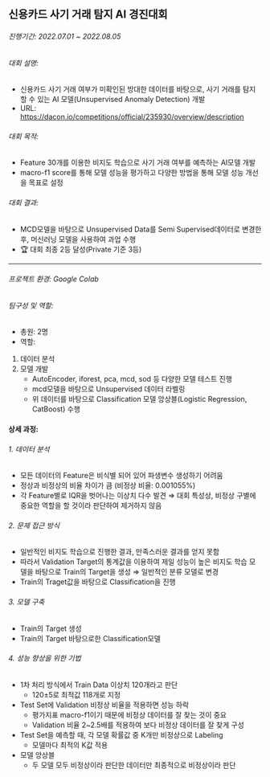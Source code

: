 ## 신용카드 사기 거래 탐지 AI 경진대회

###### 진행기간: 2022.07.01 ~ 2022.08.05

###### 대회 설명:
- 신용카드 사기 거래 여부가 미확인된 방대한 데이터를 바탕으로, 사기 거래를 탐지할 수 있는 AI 모델(Unsupervised Anomaly Detection) 개발
- URL: https://dacon.io/competitions/official/235930/overview/description

###### 대회 목적: 
- Feature 30개를 이용한 비지도 학습으로 사기 거래 여부를 예측하는 AI모델 개발
- macro-f1 score를 통해 모델 성능을 평가하고 다양한 방법을 통해 모델 성능 개선을 목표로 설정

###### 대회 결과: 
- MCD모델을 바탕으로 Unsupervised Data를 Semi Supervised데이터로 변경한 후, 머신러닝 모델을 사용하여 과업 수행
- 🏆 대회 최종 2등 달성(Private 기준 3등)

-------------------------------------------------------------
###### 프로젝트 환경: Google Colab

###### 팀구성 및 역할: 
- 총원: 2명
- 역할:
1. 데이터 분석
2. 모델 개발
    - AutoEncoder, iforest, pca, mcd, sod 등 다양한 모델 테스트 진행
    - mcd모델을 바탕으로 Unsupervised 데이터 라벨링
    - 위 데이터를 바탕으로 Classification 모델 앙상블(Logistic Regression, CatBoost) 수행

#### 상세 과정:
###### 1. 데이터 분석
- 모든 데이터의 Feature은 비식별 되어 있어 파생변수 생성하기 어려움
- 정상과 비정상의 비율 차이가 큼 (비정상 비율: 0.001055%)
- 각 Feature별로 IQR을 벗어나는 이상치 다수 발견 ⇒ 대회 특성상, 비정상 구별에 중요한 역할을 할 것이라 판단하여 제거하지 않음

###### 2. 문제 접근 방식
- 일반적인 비지도 학습으로 진행한 결과, 만족스러운 결과를 얻지 못함
- 따라서 Validation Target의 통계값을 이용하여 제일 성능이 높은 비지도 학습 모델을 바탕으로 Train의 Target을 생성 ⇒ 일반적인 분류 모델로 변경
- Train의 Traget값을 바탕으로 Classification을 진행

###### 3. 모델 구축
- Train의 Target 생성
- Train의 Target 바탕으로한 Classification모델

###### 4. 성능 향상을 위한 기법
- 1차 처리 방식에서 Train Data 이상치 120개라고 판단 
  - 120±5로 최적값 118개로 지정
- Test Set에 Validation 비정상 비율을 적용하면 성능 하락
  - 평가지표 macro-f1이기 때문에 비정상 데이터를 잘 찾는 것이 중요
  - Validation 비율 2~2.5배를 적용하여 보다 비정상 데이터를 잘 찾게 구성
- Test Set을 예측할 때, 각 모델 확률값 중 K개만 비정상으로 Labeling
  - 모델마다 최적의 K값 적용
- 모델 앙상블
  - 두 모델 모두 비정상이라 판단한 데이터만 최종적으로 비정상이라 판단


